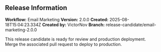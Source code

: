 ## Release Information

**Workflow:** Email Marketing
**Version:** 2.0.0
**Created:** 2025-08-18T15:04:23.334Z
**Created by:** VictorNov
**Branch:** release-candidate/email-marketing-2.0.0

This release candidate is ready for review and production deployment.
Merge the associated pull request to deploy to production.
